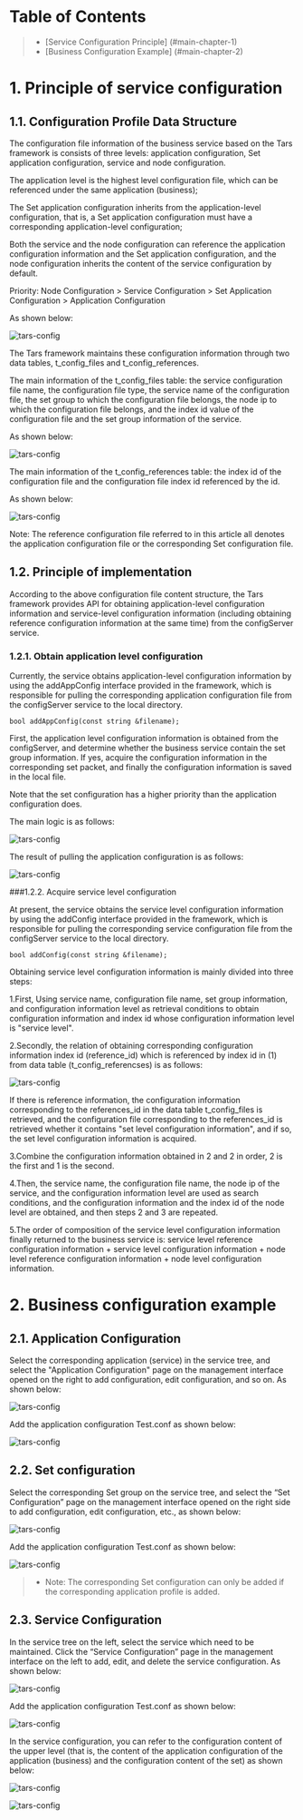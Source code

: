 # Table of Contents
> * [Service Configuration Principle] (#main-chapter-1)
> * [Business Configuration Example] (#main-chapter-2)

# 1. Principle of service configuration <a id="main-chapter-1"></a>

## 1.1. Configuration Profile Data Structure

The configuration file information of the business service based on the Tars framework is consists of three levels: application configuration, Set application configuration, service and node configuration.

The application level is the highest level configuration file, which can be referenced under the same application (business);

The Set application configuration inherits from the application-level configuration, that is, a Set application configuration must have a corresponding application-level configuration;

Both the service and the node configuration can reference the application configuration information and the Set application configuration, and the node configuration inherits the content of the service configuration by default.

Priority: Node Configuration > Service Configuration > Set Application Configuration > Application Configuration

As shown below:

![tars-config](docs/images/tars_config_jiegoutu.png)

The Tars framework maintains these configuration information through two data tables, t_config_files and t_config_references.

The main information of the t_config_files table: the service configuration file name, the configuration file type, the service name of the configuration file, the set group to which the configuration file belongs, the node ip to which the configuration file belongs, and the index id value of the configuration file and the set group information of the service.

As shown below:

![tars-config](docs/images/tars_config_table1.png)

The main information of the t_config_references table: the index id of the configuration file and the configuration file index id referenced by the id.

As shown below:

![tars-config](docs/images/tars_config_table2.png)

Note: The reference configuration file referred to in this article all denotes the application configuration file or the corresponding Set configuration file.

## 1.2. Principle of implementation

According to the above configuration file content structure, the Tars framework provides API for obtaining application-level configuration information and service-level configuration information (including obtaining reference configuration information at the same time) from the configServer service.

### 1.2.1. Obtain application level configuration

Currently, the service obtains application-level configuration information by using the addAppConfig interface provided in the framework, which is responsible for pulling the corresponding application configuration file from the configServer service to the local directory.
```
bool addAppConfig(const string &filename);
```
First, the application level configuration information is obtained from the configServer, and determine whether the business service contain the set group information. If yes, acquire the configuration information in the corresponding set packet, and finally the configuration information is saved in the local file.

Note that the set configuration has a higher priority than the application configuration does.

The main logic is as follows:

![tars-config](docs/images/tars_config_appconfig.png)

The result of pulling the application configuration is as follows:

![tars-config](docs/images/tars_config_appconfig_result.png)

###1.2.2. Acquire service level configuration

At present, the service obtains the service level configuration information by using the addConfig interface provided in the framework, which is responsible for pulling the corresponding service configuration file from the configServer service to the local directory.
```
bool addConfig(const string &filename);
```
Obtaining service level configuration information is mainly divided into three steps:

1.First, Using service name, configuration file name, set group information, and configuration information level as retrieval conditions to obtain configuration information and index id whose configuration information level is "service level".

2.Secondly, the relation of obtaining corresponding configuration information index id (reference_id) which is referenced by index id in (1) from data table (t_config_referencses) is as follows:

![tars-config](docs/images/tars_config_references.png)

If there is reference information, the configuration information corresponding to the references_id in the data table t_config_files is retrieved, and the configuration file corresponding to the references_id is retrieved whether it contains "set level configuration information", and if so, the set level configuration information is acquired.

3.Combine the configuration information obtained in 2 and 2 in order, 2 is the first and 1 is the second.

4.Then, the service name, the configuration file name, the node ip of the service, and the configuration information level are used as search conditions, and the configuration information and the index id of the node level are obtained, and then steps 2 and 3 are repeated.

5.The order of composition of the service level configuration information finally returned to the business service is: service level reference configuration information + service level configuration information + node level reference configuration information + node level configuration information.

# 2. Business configuration example <a id="main-chapter-2"></a>

## 2.1. Application Configuration

Select the corresponding application (service) in the service tree, and select the "Application Configuration" page on the management interface opened on the right to add configuration, edit configuration, and so on. As shown below:

![tars-config](docs/images/tars_config_app1.png)

Add the application configuration Test.conf as shown below:

![tars-config](docs/images/tars_config_app2.png)

## 2.2. Set configuration

Select the corresponding Set group on the service tree, and select the “Set Configuration” page on the management interface opened on the right side to add configuration, edit configuration, etc., as shown below:

![tars-config](docs/images/tars_config_set1.png)

Add the application configuration Test.conf as shown below:

![tars-config](docs/images/tars_config_set2.png)

> * Note: The corresponding Set configuration can only be added if the corresponding application profile is added.

## 2.3. Service Configuration

In the service tree on the left, select the service which need to be maintained. Click the “Service Configuration” page in the management interface on the left to add, edit, and delete the service configuration. As shown below:

![tars-config](docs/images/tars_config_server1.png)

Add the application configuration Test.conf as shown below:

![tars-config](docs/images/tars_config_server2.png)

In the service configuration, you can refer to the configuration content of the upper level (that is, the content of the application configuration of the application (business) and the configuration content of the set) as shown below:

![tars-config](docs/images/tars_config_server3_ref1.png)

![tars-config](docs/images/tars_config_server3_ref2.png)

